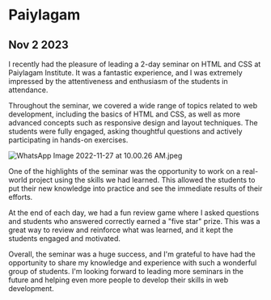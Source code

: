 # Paiylagam
## Nov 2 2023
I recently had the pleasure of leading a 2-day seminar on HTML and CSS at Paiylagam Institute. It was a fantastic experience, and I was extremely impressed by the attentiveness and enthusiasm of the students in attendance.

Throughout the seminar, we covered a wide range of topics related to web development, including the basics of HTML and CSS, as well as more advanced concepts such as responsive design and layout techniques. The students were fully engaged, asking thoughtful questions and actively participating in hands-on exercises.

![WhatsApp Image 2022-11-27 at 10.00.26 AM.jpeg](/images/pailagam.jpeg)

One of the highlights of the seminar was the opportunity to work on a real-world project using the skills we had learned. This allowed the students to put their new knowledge into practice and see the immediate results of their efforts.

At the end of each day, we had a fun review game where I asked questions and students who answered correctly earned a "five star" prize. This was a great way to review and reinforce what was learned, and it kept the students engaged and motivated.

Overall, the seminar was a huge success, and I'm grateful to have had the opportunity to share my knowledge and experience with such a wonderful group of students. I'm looking forward to leading more seminars in the future and helping even more people to develop their skills in web development.